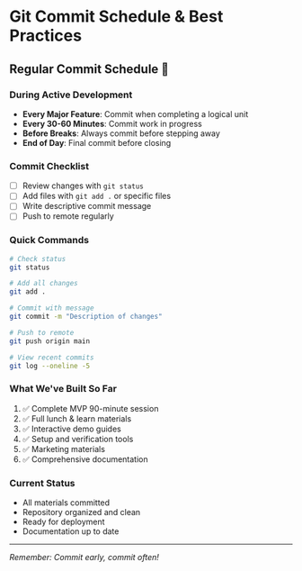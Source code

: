 # Git Commit Schedule & Best Practices

## Regular Commit Schedule 📅

### During Active Development
- **Every Major Feature**: Commit when completing a logical unit
- **Every 30-60 Minutes**: Commit work in progress
- **Before Breaks**: Always commit before stepping away
- **End of Day**: Final commit before closing

### Commit Checklist
- [ ] Review changes with `git status`
- [ ] Add files with `git add .` or specific files
- [ ] Write descriptive commit message
- [ ] Push to remote regularly

### Quick Commands
```bash
# Check status
git status

# Add all changes
git add .

# Commit with message
git commit -m "Description of changes"

# Push to remote
git push origin main

# View recent commits
git log --oneline -5
```

### What We've Built So Far
1. ✅ Complete MVP 90-minute session
2. ✅ Full lunch & learn materials  
3. ✅ Interactive demo guides
4. ✅ Setup and verification tools
5. ✅ Marketing materials
6. ✅ Comprehensive documentation

### Current Status
- All materials committed
- Repository organized and clean
- Ready for deployment
- Documentation up to date

---
*Remember: Commit early, commit often!*